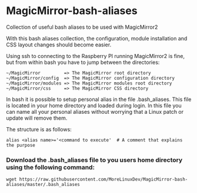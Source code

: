 # MagicMirror-bash-aliases
Collection of useful bash aliases to be used with MagicMirror2

With this bash aliases collection, the configuration, module installation and CSS layout changes should become easier.

Using ssh to connecting to the Raspberry PI running MagicMirror2 is fine, but from within bash you have to jump between the directories:
```
~/MagicMirror         => The MagicMirror root directory
~/MagicMirror/config  => The MagicMirror configuration directory
~/MagicMirror/modules => The MagicMirror modules root directory
~/MagicMirror/css     => The MagicMirror CSS directory
```

In bash it is possible to setup personal alias in the file .bash_aliases. This file is located in your home directory and loaded during login. In this file you can name all your personal aliases without worrying that a Linux patch or update will remove them.

The structure is as follows:
```
alias <alias name>='<command to execute'  # A comment that explains the purpose
```

### Download the .bash_aliases file to you users home directory using the following command:
```
wget https://raw.githubusercontent.com/MoreLinuxDev/MagicMirror-bash-aliases/master/.bash_aliases 
```
